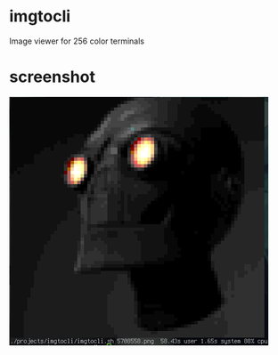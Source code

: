 # imgtocli
Image viewer for 256 color terminals

# screenshot
![imgtocli.sh](/screenshots/screenshot_1460111482.png?raw=true)
